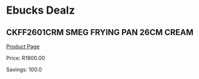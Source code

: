 
# Ebucks Dealz
## CKFF2601CRM SMEG FRYING PAN 26CM CREAM
[Product Page](https://www.ebucks.com/web/shop/productSelected.do?prodId=1170692946&catId=1196428103)

Price: R1900.00

Savings: 100.0


	